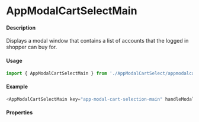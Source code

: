 # AppModalCartSelectMain

#### Description

Displays a modal window that contains a list of accounts that the logged in shopper can buy for.

#### Usage

```js
import { AppModalCartSelectMain } from './AppModalCartSelect/appmodalcartselect.main';
```

#### Example

```js
<AppModalCartSelectMain key="app-modal-cart-selection-main" handleModalClose={this.handleModalClose} openModal={openCartModal} onContinueCart={onContinueCart} />
```

#### Properties

<!-- PROPS -->

